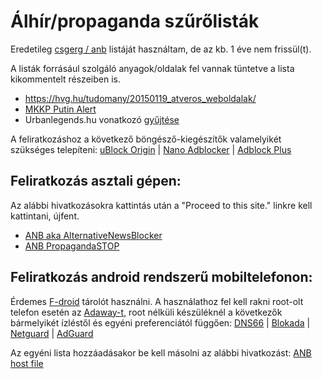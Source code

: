 # Álhír/propaganda szűrőlisták

Eredetileg [csgerg / anb](https://github.com/csgerg/alternativenewsblocker) listáját használtam, de az kb. 1 éve nem frissül(t).

A listák forrásául szolgáló anyagok/oldalak fel vannak tüntetve a lista kikommentelt részeiben is.
- https://hvg.hu/tudomany/20150119_atveros_weboldalak/
- [MKKP Putin Alert](https://ketfarkukutya.com/?p=505)
- Urbanlegends.hu vonatkozó [gyűjtése](https://www.urbanlegends.hu/2018/01/megteveszto_atveros_magyar_oldalak_kamuhirek_lista_2018/)

A feliratkozáshoz a következő böngésző-kiegészítők valamelyikét szükséges telepíteni:
[uBlock Origin](https://github.com/gorhill/uBlock) | [Nano Adblocker](https://github.com/NanoAdblocker/NanoCore#nano-adblocker-core) | [Adblock Plus](https://adblockplus.org/)
## Feliratkozás asztali gépen:
Az alábbi hivatkozásokra kattintás után a "Proceed to this site." linkre kell kattintani, újfent.
- [ANB aka AlternativeNewsBlocker](https://preview.tinyurl.com/t1csiAltNewsBlk)
- [ANB PropagandaSTOP](https://preview.tinyurl.com/t1csiPropSTOP) 
## Feliratkozás android rendszerű mobiltelefonon:
Érdemes [F-droid](https://f.droid.org) tárolót használni. A használathoz fel kell rakni root-olt telefon esetén az [Adaway-t](https://f-droid.org/en/packages/org.adaway/), root nélküli készüléknél a következők bármelyikét ízléstől és egyéni preferenciától függően: [DNS66](https://f-droid.org/en/packages/org.jak_linux.dns66/) | [Blokada](https://f-droid.org/en/packages/org.blokada.alarm/) | [Netguard](https://f-droid.org/en/packages/eu.faircode.netguard/) | [AdGuard](https://f-droid.org/en/packages/com.adguard.android.contentblocker/)

Az egyéni lista hozzáadásakor be kell másolni az alábbi hivatkozást:
[ANB host file](https://raw.githubusercontent.com/t1csi/alternativenewsblocker/master/hosts.txt)
